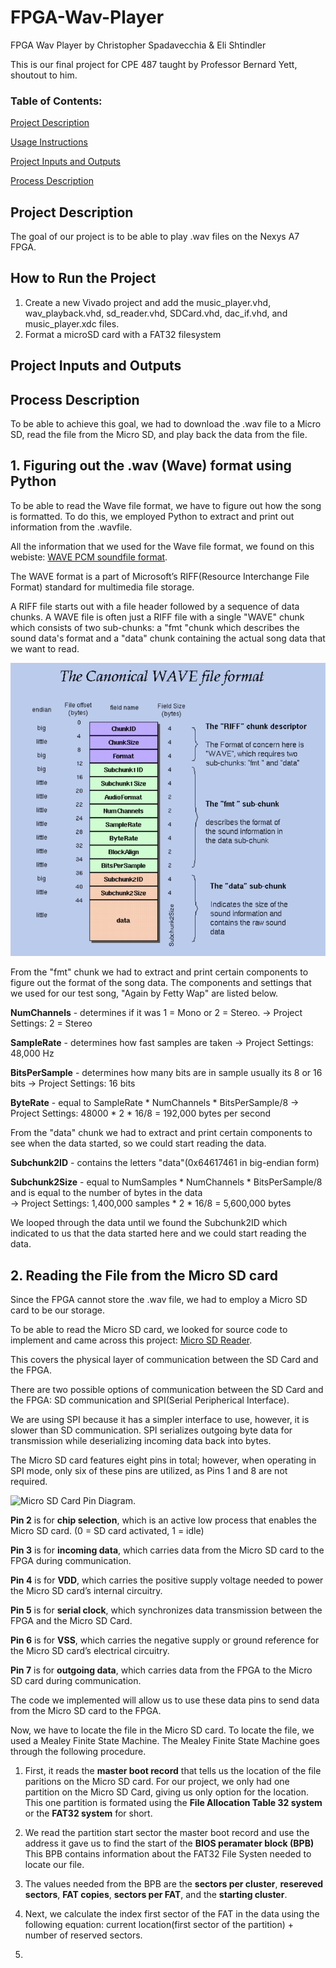 # FPGA-Wav-Player
FPGA Wav Player by Christopher Spadavecchia &amp; Eli Shtindler

This is our final project for CPE 487 taught by Professor Bernard Yett, shoutout to him. 



### Table of Contents:
[Project Description](#project-description)

[Usage Instructions](#how-to-run-the-project)

[Project Inputs and Outputs](project-inputs-and-outputs)

[Process Description](#process-description)


## Project Description
The goal of our project is to be able to play .wav files on the Nexys A7 FPGA. 

## How to Run the Project
1) Create a new Vivado project and add the music_player.vhd, wav_playback.vhd, sd_reader.vhd, SDCard.vhd, dac_if.vhd, and music_player.xdc files.
2) Format a microSD card with a FAT32 filesystem

## Project Inputs and Outputs

## Process Description

To be able to achieve this goal, we had to download the .wav file to a Micro SD, read the file from the Micro SD, and play back the data from the file.
## 1. Figuring out the .wav (Wave) format using Python
To be able to read the Wave file format, we have to figure out how the song is formatted. To do this, we employed Python to extract and print out information from the .wavfile.

All the information that we used for the Wave file format, we found on this webiste: [WAVE PCM soundfile format](http://soundfile.sapp.org/doc/WaveFormat/).

The WAVE format is a part of Microsoft’s RIFF(Resource Interchange File Format) standard for multimedia file storage.

A RIFF file starts out with a file header followed by a sequence of data chunks. A WAVE file is often just a RIFF file with a single "WAVE" chunk which consists of two sub-chunks: a "fmt "chunk which describes the sound data's format and a "data" chunk containing the actual song data that we want to read.

![Wav Format](wav_format.png)

From the "fmt" chunk we had to extract and print certain components to figure out the format of the song data. The components and settings that we used for our test song, "Again by Fetty Wap" are listed below.

**NumChannels** - determines if it was 1 = Mono or 2 = Stereo. -> Project Settings: 2 = Stereo

**SampleRate** - determines how fast samples are taken -> Project Settings: 48,000 Hz

**BitsPerSample** - determines how many bits are in sample usually its 8 or 16 bits -> Project Settings: 16 bits

**ByteRate** - equal to SampleRate * NumChannels * BitsPerSample/8 -> Project Settings: 48000 * 2 * 16/8 = 192,000 bytes per second

From the "data" chunk we had to extract and print certain components to see when the data started, so we could start reading the data.

**Subchunk2ID** - contains the letters "data"(0x64617461 in big-endian form)

**Subchunk2Size** - equal to NumSamples * NumChannels * BitsPerSample/8 and is equal to the number of bytes in the data </br> -> Project Settings: 1,400,000 samples * 2 * 16/8 = 5,600,000 bytes

We looped through the data until we found the Subchunk2ID which indicated to us that the data started here and we could start reading the data.

## 2. Reading the File from the Micro SD card

Since the FPGA cannot store the .wav file, we had to employ a Micro SD card to be our storage.

To be able to read the Micro SD card, we looked for source code to implement and came across this project: 
[Micro SD Reader](https://github.com/douggilliland/MultiComp/blob/master/MultiComp%20(VHDL%20Template)/Components/SDCARD/sd_controller_High_Speed.vhd).

This covers the physical layer of communication between the SD Card and the FPGA.

There are two possible options of communication between the SD Card and the FPGA: SD communication and SPI(Serial Peripherical Interface).

We are using SPI because it has a simpler interface to use, however, it is slower than SD communication. SPI serializes outgoing byte data for transmission while deserializing incoming data back into bytes.

The Micro SD card features eight pins in total; however, when operating in SPI mode, only six of these pins are utilized, as Pins 1 and 8 are not required.

![Micro SD Card Pin Diagram.](https://i.sstatic.net/dixbZ.png)

**Pin 2** is for **chip selection**, which is an active low process that enables the Micro SD card. (0 = SD card activated, 1 = idle)

**Pin 3** is for **incoming data**, which carries data from the Micro SD card to the FPGA during communication.

**Pin 4** is for **VDD**, which carries the positive supply voltage needed to power the Micro SD card’s internal circuitry.

**Pin 5** is for **serial clock**, which synchronizes data transmission between the FPGA and the Micro SD Card.

**Pin 6** is for **VSS**, which carries the negative supply or ground reference for the Micro SD card’s electrical circuitry.

**Pin 7** is for **outgoing data**, which carries data from the FPGA to the Micro SD card during communication.

The code we implemented will allow us to use these data pins to send data from the Micro SD card to the FPGA.

Now, we have to locate the file in the Micro SD card. To locate the file, we used a Mealey Finite State Machine. The Mealey Finite State Machine goes through the following procedure.

1. First, it reads the **master boot record** that tells us the location of the file paritions on the Micro SD card. For our project, we only had one partition on the Micro SD Card, giving us only option for the location. This one partition is formated using the **File Allocation Table 32 system** or the **FAT32 system** for short. 

2. We read the partition start sector the master boot record and use the address it gave us to find the start of the **BIOS peramater block (BPB)** This BPB contains information about the FAT32 File Systen needed to locate our file. 

3. The values needed from the BPB are the **sectors per cluster**, **resereved sectors**, **FAT copies**, **sectors per FAT**, and the **starting cluster**.

4. Next, we calculate the index first sector of the FAT in the data using the following equation: current location(first sector of the partition) + number of reserved sectors.

5. 


